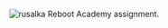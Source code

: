 ![rusalka](https://github.com/GiantChineseSalamander/Rusalka/assets/157369726/9d5cfd1a-70eb-463e-b3df-9adc3ac5d806)
Reboot Academy assignment.
